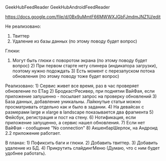 GeekHubFeedReader
GeekHubAndroidFeedReader

https://docs.google.com/file/d/0Bx9uMmtF66MWWXJGbFJmdmJNZ1U/edit

Не реализовано: 
1) Твиттер 
2) Удаление из базы данных (по этому поводу будет вопрос)

Глюки: 
1) Могут быть глюки с поворотом экрана (по этому поводу будет вопрос) 2) При первом старте нету спинера (индикатора загрузки), поэтому нужно подождать 3) Есть момент с перезапуском потока обновления (по этому поводу тоже будет вопрос)

Реализовано: 1) Сервис живет все время, раз в час проверяет обновление по ETag 2) БродкастРесивер, при поднятии ВайФая, если приложение запушенно - посылает запрос на проверку обновлений 3) База данных, добавление уникальны. Лайкнутые статьи можно просматривать отдельно как и было в задании. 4) На девайсах с размерами large и xlarge в landscape показывается два фрагмента 5) Фейсбук, регистрация и пост на стену. 6) Нотификация, если приложение запущенно, а сервис нашел обновления. 7) Если нет ВайФая - сообщение "No connection" 8) АкшенбарШерлок, на Андроид 2.2 приложение работает.

В планах: 1) Пофиксить баги и глюки. 2) Добавить твиттер. 3) Добавить удаление из БД. 4) Прикрутить слайдингМеню (Думаю, что с ним будет удобнее работать).

